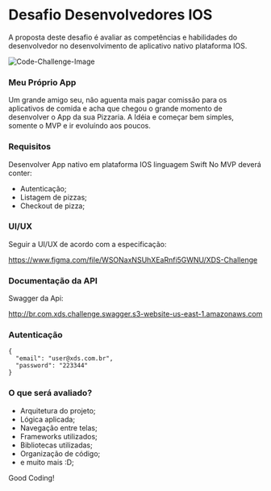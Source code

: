 # Desafio Desenvolvedores IOS
A proposta deste desafio é avaliar as competências e habilidades do desenvolvedor no desenvolvimento de aplicativo nativo plataforma IOS.

![Code-Challenge-Image](https://miro.medium.com/max/400/1*_H2Smz9D1ftykYh8mVuA4g.png)

### Meu Próprio App
Um grande amigo seu, não aguenta mais pagar comissão para os aplicativos de comida e acha que chegou o grande momento de desenvolver o App da sua Pizzaria. A Idéia e começar bem simples, somente o MVP e ir evoluíndo aos poucos.

### Requisitos
Desenvolver App nativo em plataforma IOS linguagem Swift
No MVP deverá conter:
- Autenticação;
- Listagem de pizzas;
- Checkout de pizza;

### UI/UX
Seguir a UI/UX de acordo com a especificação:

https://www.figma.com/file/WSONaxNSUhXEaRnfi5GWNU/XDS-Challenge

### Documentação da API
Swagger da Api:

http://br.com.xds.challenge.swagger.s3-website-us-east-1.amazonaws.com

### Autenticação
```
{
  "email": "user@xds.com.br",
  "password": "223344"
}
```

### O que será avaliado?
- Arquitetura do projeto;
- Lógica aplicada;
- Navegação entre telas;
- Frameworks utilizados;
- Bibliotecas utilizadas;
- Organização de código;
- e muito mais :D;

Good Coding!
